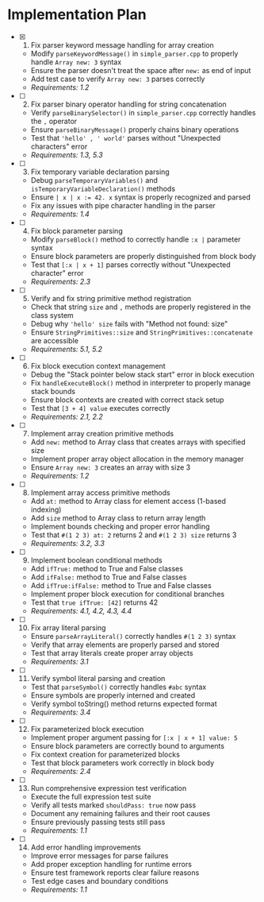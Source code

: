 # Implementation Plan

- [x] 1. Fix parser keyword message handling for array creation

  - Modify `parseKeywordMessage()` in `simple_parser.cpp` to properly handle `Array new: 3` syntax
  - Ensure the parser doesn't treat the space after `new:` as end of input
  - Add test case to verify `Array new: 3` parses correctly
  - _Requirements: 1.2_

- [ ] 2. Fix parser binary operator handling for string concatenation

  - Verify `parseBinarySelector()` in `simple_parser.cpp` correctly handles the `,` operator
  - Ensure `parseBinaryMessage()` properly chains binary operations
  - Test that `'hello' , ' world'` parses without "Unexpected characters" error
  - _Requirements: 1.3, 5.3_

- [ ] 3. Fix temporary variable declaration parsing

  - Debug `parseTemporaryVariables()` and `isTemporaryVariableDeclaration()` methods
  - Ensure `| x | x := 42. x` syntax is properly recognized and parsed
  - Fix any issues with pipe character handling in the parser
  - _Requirements: 1.4_

- [ ] 4. Fix block parameter parsing

  - Modify `parseBlock()` method to correctly handle `:x |` parameter syntax
  - Ensure block parameters are properly distinguished from block body
  - Test that `[:x | x + 1]` parses correctly without "Unexpected character" error
  - _Requirements: 2.3_

- [ ] 5. Verify and fix string primitive method registration

  - Check that string `size` and `,` methods are properly registered in the class system
  - Debug why `'hello' size` fails with "Method not found: size"
  - Ensure `StringPrimitives::size` and `StringPrimitives::concatenate` are accessible
  - _Requirements: 5.1, 5.2_

- [ ] 6. Fix block execution context management

  - Debug the "Stack pointer below stack start" error in block execution
  - Fix `handleExecuteBlock()` method in interpreter to properly manage stack bounds
  - Ensure block contexts are created with correct stack setup
  - Test that `[3 + 4] value` executes correctly
  - _Requirements: 2.1, 2.2_

- [ ] 7. Implement array creation primitive methods

  - Add `new:` method to Array class that creates arrays with specified size
  - Implement proper array object allocation in the memory manager
  - Ensure `Array new: 3` creates an array with size 3
  - _Requirements: 1.2_

- [ ] 8. Implement array access primitive methods

  - Add `at:` method to Array class for element access (1-based indexing)
  - Add `size` method to Array class to return array length
  - Implement bounds checking and proper error handling
  - Test that `#(1 2 3) at: 2` returns 2 and `#(1 2 3) size` returns 3
  - _Requirements: 3.2, 3.3_

- [ ] 9. Implement boolean conditional methods

  - Add `ifTrue:` method to True and False classes
  - Add `ifFalse:` method to True and False classes
  - Add `ifTrue:ifFalse:` method to True and False classes
  - Implement proper block execution for conditional branches
  - Test that `true ifTrue: [42]` returns 42
  - _Requirements: 4.1, 4.2, 4.3, 4.4_

- [ ] 10. Fix array literal parsing

  - Ensure `parseArrayLiteral()` correctly handles `#(1 2 3)` syntax
  - Verify that array elements are properly parsed and stored
  - Test that array literals create proper array objects
  - _Requirements: 3.1_

- [ ] 11. Verify symbol literal parsing and creation

  - Test that `parseSymbol()` correctly handles `#abc` syntax
  - Ensure symbols are properly interned and created
  - Verify symbol toString() method returns expected format
  - _Requirements: 3.4_

- [ ] 12. Fix parameterized block execution

  - Implement proper argument passing for `[:x | x + 1] value: 5`
  - Ensure block parameters are correctly bound to arguments
  - Fix context creation for parameterized blocks
  - Test that block parameters work correctly in block body
  - _Requirements: 2.4_

- [ ] 13. Run comprehensive expression test verification

  - Execute the full expression test suite
  - Verify all tests marked `shouldPass: true` now pass
  - Document any remaining failures and their root causes
  - Ensure previously passing tests still pass
  - _Requirements: 1.1_

- [ ] 14. Add error handling improvements
  - Improve error messages for parse failures
  - Add proper exception handling for runtime errors
  - Ensure test framework reports clear failure reasons
  - Test edge cases and boundary conditions
  - _Requirements: 1.1_
